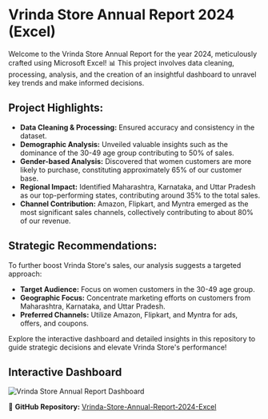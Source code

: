 # Vrinda Store Annual Report 2024 (Excel)

Welcome to the Vrinda Store Annual Report for the year 2024, meticulously crafted using Microsoft Excel! 📊 This project involves data cleaning, processing, analysis, and the creation of an insightful dashboard to unravel key trends and make informed decisions.

## Project Highlights:

- **Data Cleaning & Processing:** Ensured accuracy and consistency in the dataset.
- **Demographic Analysis:** Unveiled valuable insights such as the dominance of the 30-49 age group contributing to 50% of sales.
- **Gender-based Analysis:** Discovered that women customers are more likely to purchase, constituting approximately 65% of our customer base.
- **Regional Impact:** Identified Maharashtra, Karnataka, and Uttar Pradesh as our top-performing states, contributing around 35% to the total sales.
- **Channel Contribution:** Amazon, Flipkart, and Myntra emerged as the most significant sales channels, collectively contributing to about 80% of our revenue.

## Strategic Recommendations:

To further boost Vrinda Store's sales, our analysis suggests a targeted approach:

- **Target Audience:** Focus on women customers in the 30-49 age group.
- **Geographic Focus:** Concentrate marketing efforts on customers from Maharashtra, Karnataka, and Uttar Pradesh.
- **Preferred Channels:** Utilize Amazon, Flipkart, and Myntra for ads, offers, and coupons.

Explore the interactive dashboard and detailed insights in this repository to guide strategic decisions and elevate Vrinda Store's performance!

## Interactive Dashboard

![Vrinda Store Annual Report Dashboard](https://github.com/spathak01/Vrinda-Store-Annual-Report-2024-Excel/assets/125938774/a4f2e57f-3716-4278-9e56-570b7652aa8c)

🔗 **GitHub Repository:** [Vrinda-Store-Annual-Report-2024-Excel](https://github.com/spathak01/Vrinda-Store-Annual-Report-2024-Excel)
